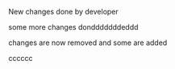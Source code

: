 New changes done by developer

some more changes dondddddddeddd

changes 
are 
now removed and 
some are
added

cccccc

